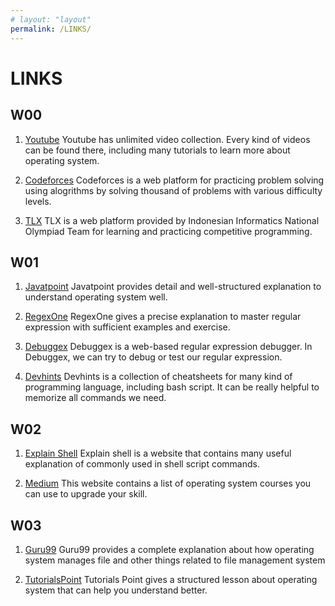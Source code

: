 ```yaml
---
# layout: "layout"
permalink: /LINKS/
---
```


# LINKS

## W00

1. [Youtube](https://www.youtube.com/)
Youtube has unlimited video collection. Every kind of videos can be found there, including many tutorials to learn more about operating system.

2. [Codeforces](https://codeforces.com/)
Codeforces is a web platform for practicing problem solving using alogrithms by solving thousand of problems with various difficulty levels.

3. [TLX](https://tlx.toki.id/)
TLX is a web platform provided by Indonesian Informatics National Olympiad Team for learning and practicing competitive programming.

## W01

1. [Javatpoint](https://www.javatpoint.com/os-tutorial)
Javatpoint provides detail and well-structured explanation to understand operating system well.

2. [RegexOne](https://regexone.com/lesson/introduction_abcs)
RegexOne gives a precise explanation to master regular expression with sufficient examples and exercise.

3. [Debuggex](https://www.debuggex.com/)
Debuggex is a web-based regular expression debugger. In Debuggex, we can try to debug or test our regular expression.

4. [Devhints](https://devhints.io/bash)
Devhints is a collection of cheatsheets for many kind of programming language, including bash script. It can be really helpful to  memorize all commands we need.

## W02

1. [Explain Shell](https://explainshell.com/)
Explain shell is a website that contains many useful explanation of commonly used in shell script commands.

2. [Medium](https://medium.com/javarevisited/6-best-operating-system-courses-for-beginners-to-learn-7d727882d267)
This website contains a list of operating system courses you can use to upgrade your skill.

## W03

1. [Guru99](https://www.guru99.com/file-systems-operating-system.html)
Guru99 provides a complete explanation about how operating system manages file and other things related to file management system

2. [TutorialsPoint](https://www.tutorialspoint.com/operating_system/index.htm)
Tutorials Point gives a structured lesson about operating system that can help you understand better.
